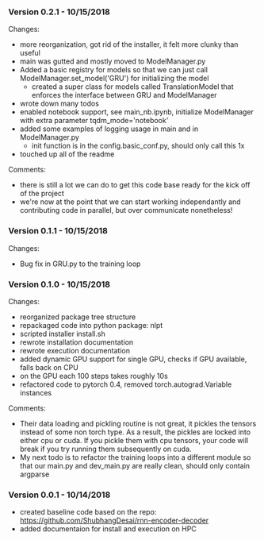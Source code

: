 ### Version 0.2.1 - 10/15/2018
Changes:
- more reorganization, got rid of the installer, it felt more clunky than useful
- main was gutted and mostly moved to ModelManager.py
- Added a basic registry for models so that we can just call ModelManager.set_model('GRU') for initializing the model
    - created a super class for models called TranslationModel that enforces the interface between GRU and ModelManager
- wrote down many todos
- enabled notebook support, see main_nb.ipynb, initialize ModelManager with extra parameter tqdm_mode='notebook'
- added some examples of logging usage in main and in ModelManager.py
    - init function is in the config.basic_conf.py, should only call this 1x
- touched up all of the readme

Comments:
- there is still a lot we can do to get this code base ready for the kick off of the project
- we're now at the point that we can start working independantly and contributing code in parallel, but over communicate nonetheless!

### Version 0.1.1 - 10/15/2018
Changes:
- Bug fix in GRU.py to the training loop

### Version 0.1.0 - 10/15/2018
Changes:
- reorganized package tree structure
- repackaged code into python package: nlpt
- scripted installer install.sh
- rewrote installation documentation
- rewrote execution documentation
- added dynamic GPU support for single GPU, checks if GPU available, falls back on CPU
- on the GPU each 100 steps takes roughly 10s
- refactored code to pytorch 0.4, removed torch.autograd.Variable instances
 
Comments: 
 - Their data loading and pickling routine is not great, it pickles the tensors instead of some non torch type. As a result, the pickles are locked into either cpu or cuda. If you pickle them with cpu tensors, your code will break if you try running them subsequently on cuda.
 - My next todo is to refactor the training loops into a different module so that our main.py and dev_main.py are really clean, should only contain argparse

### Version 0.0.1 - 10/14/2018
- created baseline code based on the repo: https://github.com/ShubhangDesai/rnn-encoder-decoder
- added documentaion for install and execution on HPC
